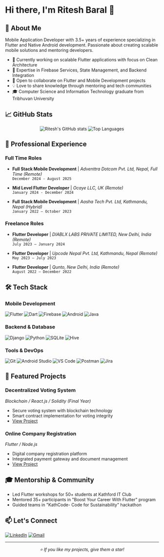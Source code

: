 # Hi there, I'm Ritesh Baral 👋 

## 🚀 About Me
Mobile Application Developer with 3.5+ years of experience specializing in Flutter and Native Android development. Passionate about creating scalable mobile solutions and mentoring developers.

- 🔭 Currently working on scalable Flutter applications with focus on Clean Architecture
- 🌱 Expertise in Firebase Services, State Management, and Backend Integration
- 👯 Open to collaborate on Flutter and Mobile Development projects
- 💡 Love to share knowledge through mentoring and tech communities
- 🎓 Computer Science and Information Technology graduate from Tribhuvan University

## 📈 GitHub Stats
<div align="center">
  <img src="https://github-readme-stats.vercel.app/api?username=Ritesh-056&show_icons=true&theme=radical&count_private=true" alt="Ritesh's GitHub stats" />
  <img src="https://github-readme-stats.vercel.app/api/top-langs/?username=Ritesh-056&layout=compact&theme=radical&count_private=true" alt="Top Languages" />
</div>

## 💼 Professional Experience

### Full Time Roles
- **Full Stack Mobile Development** | *Adventtra Dotcom Pvt. Ltd, Nepal, Full Time (Remote)*  
  `December 2024 - August 2025`
  
- **Mid Level Flutter Developer** | *Ocaye LLC, UK (Remote)*  
  `January 2024 - December 2024`

- **Full Stack Mobile Development** | *Aasha Tech Pvt. Ltd, Kathmandu, Nepal (Hybrid)*  
  `January 2022 – October 2023`

### Freelance Roles
- **Flutter Developer** | *DIABLX LABS PRIVATE LIMITED, New Delhi, India (Remote)*  
  `July 2023 – January 2024`

- **Flutter Developer** | *Upcode Nepal Pvt. Ltd, Kathmandu, Nepal (Remote)*  
  `May 2023 – July 2023`

- **Flutter Developer** | *Qunto, New Delhi, India (Remote)*  
  `August 2022 – December 2022`

## 🛠️ Tech Stack

### Mobile Development
![Flutter](https://img.shields.io/badge/Flutter-02569B?style=for-the-badge&logo=flutter&logoColor=white)
![Dart](https://img.shields.io/badge/Dart-0175C2?style=for-the-badge&logo=dart&logoColor=white)
![Firebase](https://img.shields.io/badge/Firebase-FFCA28?style=for-the-badge&logo=firebase&logoColor=black)
![Android](https://img.shields.io/badge/Android-3DDC84?style=for-the-badge&logo=android&logoColor=white)
![Java](https://img.shields.io/badge/Java-ED8B00?style=for-the-badge&logo=java&logoColor=white)

### Backend & Database
![Django](https://img.shields.io/badge/Django-092E20?style=for-the-badge&logo=django&logoColor=white)
![Python](https://img.shields.io/badge/Python-3776AB?style=for-the-badge&logo=python&logoColor=white)
![SQLite](https://img.shields.io/badge/SQLite-003B57?style=for-the-badge&logo=sqlite&logoColor=white)
![Hive](https://img.shields.io/badge/Hive-FF9900?style=for-the-badge&logo=hive&logoColor=white)

### Tools & DevOps
![Git](https://img.shields.io/badge/Git-F05032?style=for-the-badge&logo=git&logoColor=white)
![Android Studio](https://img.shields.io/badge/Android%20Studio-3DDC84?style=for-the-badge&logo=android-studio&logoColor=white)
![VS Code](https://img.shields.io/badge/VS%20Code-007ACC?style=for-the-badge&logo=visual-studio-code&logoColor=white)
![Postman](https://img.shields.io/badge/Postman-FF6C37?style=for-the-badge&logo=postman&logoColor=white)
![Jira](https://img.shields.io/badge/Jira-0052CC?style=for-the-badge&logo=jira&logoColor=white)

## 🎯 Featured Projects

### Decentralized Voting System
*Blockchain / React.js / Solidity (Final Year)*
- Secure voting system with blockchain technology
- Smart contract implementation for voting integrity
- [View Project](https://github.com/Ritesh-056/decentralize-voting-system-final)

### Online Company Registration
*Flutter / Node.js*
- Digital company registration platform
- Integrated payment gateway and document management
- [View Project](https://github.com/Ritesh-056/ecom_registration)

## 🎓 Mentorship & Community
- Led Flutter workshops for 50+ students at Kathford IT Club
- Mentored 35+ participants in "Boost Your Career With Flutter" program
- Guided teams in "KathCode- Code for Sustainability" hackathon

## 📫 Let's Connect
[![LinkedIn](https://img.shields.io/badge/LinkedIn-0077B5?style=for-the-badge&logo=linkedin&logoColor=white)](https://www.linkedin.com/in/ritesh-baral-415851192/)
[![Gmail](https://img.shields.io/badge/Gmail-D14836?style=for-the-badge&logo=gmail&logoColor=white)](mailto:riteshbaral31@gmail.com)

---
<div align="center">
  <i>⭐️ If you like my projects, give them a star!</i>
</div>
